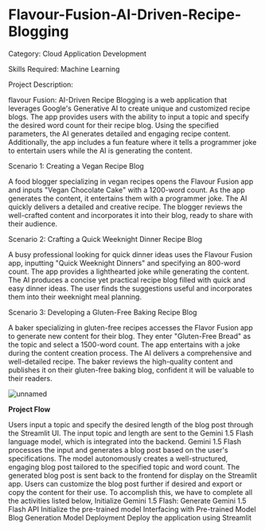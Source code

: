 # Flavour-Fusion-AI-Driven-Recipe-Blogging

Category: Cloud Application Development

Skills Required: Machine Learning

Project Description:

flavour Fusion: AI-Driven Recipe Blogging is a web application that leverages Google's Generative AI to create unique and customized recipe blogs. The app provides users with the ability to input a topic and specify the desired word count for their recipe blog. Using the specified parameters, the AI generates detailed and engaging recipe content. Additionally, the app includes a fun feature where it tells a programmer joke to entertain users while the AI is generating the content.

Scenario 1: Creating a Vegan Recipe Blog

A food blogger specializing in vegan recipes opens the Flavour Fusion app and inputs "Vegan Chocolate Cake" with a 1200-word count. As the app generates the content, it entertains them with a programmer joke. The AI quickly delivers a detailed and creative recipe. The blogger reviews the well-crafted content and incorporates it into their blog, ready to share with their audience.

Scenario 2: Crafting a Quick Weeknight Dinner Recipe Blog

A busy professional looking for quick dinner ideas uses the Flavour Fusion app, inputting "Quick Weeknight Dinners" and specifying an 800-word count. The app provides a lighthearted joke while generating the content. The AI produces a concise yet practical recipe blog filled with quick and easy dinner ideas. The user finds the suggestions useful and incorporates them into their weeknight meal planning.

Scenario 3: Developing a Gluten-Free Baking Recipe Blog

A baker specializing in gluten-free recipes accesses the Flavor Fusion app to generate new content for their blog. They enter "Gluten-Free Bread" as the topic and select a 1500-word count. The app entertains with a joke during the content creation process. The AI delivers a comprehensive and well-detailed recipe. The baker reviews the high-quality content and publishes it on their gluten-free baking blog, confident it will be valuable to their readers.

![unnamed](https://github.com/user-attachments/assets/92a4144e-65a4-4a6d-a749-f03c80eafab2)

**Project Flow**

Users input a topic and specify the desired length of the blog post through the Streamlit UI.
The input topic and length are sent to the Gemini 1.5 Flash language model, which is integrated into the backend.
Gemini 1.5 Flash processes the input and generates a blog post based on the user's specifications.
The model autonomously creates a well-structured, engaging blog post tailored to the specified topic and word count.
The generated blog post is sent back to the frontend for display on the Streamlit app.
Users can customize the blog post further if desired and export or copy the content for their use.
To accomplish this, we have to complete all the activities listed below,
Initialize Gemini 1.5 Flash:
Generate Gemini 1.5 Flash  API
Initialize the pre-trained model
Interfacing with Pre-trained Model
Blog Generation
Model Deployment
Deploy the application using Streamlit

